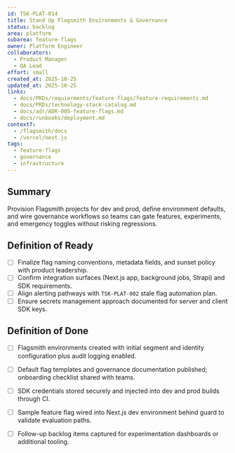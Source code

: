 ```yaml
---
id: TSK-PLAT-014
title: Stand Up Flagsmith Environments & Governance
status: backlog
area: platform
subarea: feature-flags
owner: Platform Engineer
collaborators:
  - Product Manager
  - QA Lead
effort: small
created_at: 2025-10-25
updated_at: 2025-10-25
links:
  - docs/PRDs/requierments/feature-flags/feature-requirements.md
  - docs/PRDs/technology-stack-catalog.md
  - docs/adr/ADR-005-feature-flags.md
  - docs/runbooks/deployment.md
context7:
  - /flagsmith/docs
  - /vercel/next.js
tags:
  - feature-flags
  - governance
  - infrastructure
---
```


## Summary
Provision Flagsmith projects for dev and prod, define environment defaults, and wire governance workflows so teams can gate features, experiments, and emergency toggles without risking regressions.

## Definition of Ready
- [ ] Finalize flag naming conventions, metadata fields, and sunset policy with product leadership.
- [ ] Confirm integration surfaces (Next.js app, background jobs, Strapi) and SDK requirements.
- [ ] Align alerting pathways with `TSK-PLAT-002` stale flag automation plan.
- [ ] Ensure secrets management approach documented for server and client SDK keys.

## Definition of Done
- [ ] Flagsmith environments created with initial segment and identity configuration plus audit logging enabled.
- [ ] Default flag templates and governance documentation published; onboarding checklist shared with teams.
- [ ] SDK credentials stored securely and injected into dev and prod builds through CI.
- [ ] Sample feature flag wired into Next.js dev environment behind guard to validate evaluation paths.
- [ ] Follow-up backlog items captured for experimentation dashboards or additional tooling.

